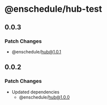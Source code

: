 # @enschedule/hub-test

## 0.0.3

### Patch Changes

- @enschedule/hub@1.0.1

## 0.0.2

### Patch Changes

- Updated dependencies
  - @enschedule/hub@1.0.0

